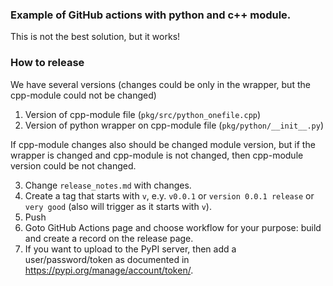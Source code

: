 ### Example of GitHub actions with python and c++ module.

This is not the best solution, but it works!

### How to release
We have several versions (changes could be only in the wrapper, but the cpp-module could not be changed)
1. Version of cpp-module file (`pkg/src/python_onefile.cpp`)
2. Version of python wrapper on cpp-module file (`pkg/python/__init__.py`)

If cpp-module changes also should be changed module version, but if the wrapper is changed and cpp-module is not changed, then cpp-module version could be not changed.

3. Change `release_notes.md` with changes.
4. Create a tag that starts with `v`, e.y. `v0.0.1` or `version 0.0.1 release` or `very good` (also will trigger as it starts with `v`).
5. Push
6. Goto GitHub Actions page and choose workflow for your purpose: build and create a record on the release page.
7. If you want to upload to the PyPI server, then add a user/password/token as documented in https://pypi.org/manage/account/token/.

